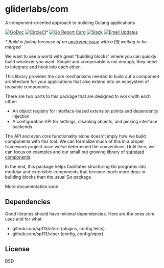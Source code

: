 # gliderlabs/com

A component-oriented approach to building Golang applications

[![GoDoc](https://godoc.org/github.com/gliderlabs/com?status.svg)](https://godoc.org/github.com/gliderlabs/com)
[![CircleCI](https://img.shields.io/circleci/project/github/gliderlabs/com.svg)](https://circleci.com/gh/gliderlabs/com)*
[![Go Report Card](https://goreportcard.com/badge/github.com/gliderlabs/com)](https://goreportcard.com/report/github.com/gliderlabs/com)
[![Slack](http://slack.gliderlabs.com/badge.svg)](http://slack.gliderlabs.com)
[![Email Updates](https://img.shields.io/badge/updates-subscribe-yellow.svg)](https://app.convertkit.com/landing_pages/289455)

_* Build is failing because of an [upstream issue](https://github.com/gliderlabs/com/issues/1) with a [PR](https://github.com/spf13/viper/pull/405) waiting to be merged_

We want to see a world with great "building blocks" where you can quickly build
whatever you want. Simple and composable is not enough, they need to integrate
and hook into each other.

This library provides the core mechanisms needed to build out a component
architecture for your applications that also extend into an ecosystem of reusable
components.

There are two parts to this package that are designed to work with each other:

 * An object registry for interface-based extension points and dependency injection
 * A configuration API for settings, disabling objects, and picking interface backends

The API and even core functionality alone doesn't imply how we build components
with this tool. We can formalize much of this in a proper framework project once
we've determined the conventions. Until then, we can focus on examples and our
small but growing library of [standard components](https://github.com/gliderlabs/stdcom).

In the end, this package helps facilitates structuring Go programs into modular and
extensible components that become much more drop-in building blocks than
the usual Go package.

More documentation soon.

## Dependencies

Good libraries should have minimal dependencies. Here are the ones com uses and
for what:

 * github.com/spf13/afero (plugins, config tests)
 * github.com/spf13/viper (config, config/viper)

## License

BSD
